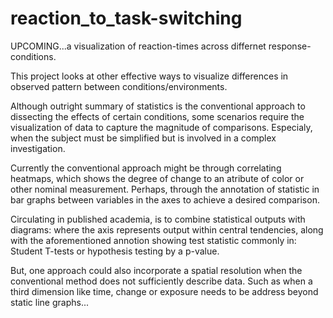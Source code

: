 # reaction_to_task-switching
UPCOMING...a visualization of reaction-times across differnet response-conditions.

This project looks at other effective ways to visualize differences in observed pattern between conditions/environments. 

Although outright summary of statistics is the conventional approach to dissecting the effects of certain conditions, some scenarios require the visualization of data to capture the magnitude of comparisons. Especialy, when the subject must be simplified but is involved in a complex investigation.
    
Currently the conventional approach might be through correlating heatmaps, which shows the degree of change to an atribute of color or other nominal measurement. Perhaps, through the annotation of statistic in bar graphs between variables in the axes to achieve a desired comparison. 

Circulating in published academia, is to combine statistical outputs with diagrams: where the axis represents output within central tendencies, along with the aforementioned annotion showing test statistic commonly in: Student T-tests or hypothesis testing by a p-value. 

But, one approach could also incorporate a spatial resolution when the conventional method does not sufficiently describe data. Such as when a third dimension like time, change or exposure needs to be address beyond static line graphs...
